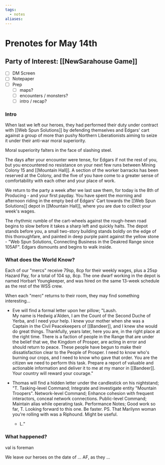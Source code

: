 ```yaml
---
tags:
  - notes
aliases:
---
```


# Prenotes for May 14th
## Party of Interest: [[NewSarahouse Game]]
- [ ] DM Screen
- [ ] Notepaper
- [ ] Prep
	- [ ] maps?
	- [ ] encounters / monsters?
	- [ ] intro / recap?

### Intro
When last we left our heroes, they had performed their duty under contract with [[Web Spun Solutions]] by defending themselves and Edgars' cart against a group of more than pushy Northern Liberationists aiming to seize it under their anti-war moral superiority.

Moral superiority falters in the face of slashing steel.

The days after your encounter were tense, for Edgars if not the rest of you, but you encountered no resistance on your next few runs between Mining Colony 15 and [[Mountain Hall]]. A section of the worker barracks has been reserved at the Colony, and the five of you have come to a greater sense of comfortability with each other and your place of work.

We return to the party a week after we last saw them, for today is the 8th of Producing - and your first payday. You have spent the morning and afternoon riding in the empty bed of Edgars' Cart towards the [[Web Spun Solutions]] depot in [[Mountain Hall]], where you are due to collect your week's wages.

The rhythmic rumble of the cart-wheels against the rough-hewn road begins to slow before it takes a sharp left and quickly halts. The depot stands before you, a small two-story building stands boldly on the edge of this thoroughfare, and painted in deep purple paint against the yellow stone - "Web Spun Solutions, Connecting Business in the Deakred Range since 105AF". Edgars dismounts and begins to walk inside.

### What does the World Know?
Each of our "mercs" receive 79sp, 8cp for their weekly wages, plus a 25sp Hazard Pay, for a total of 104 sp, 8cp. The one dwarf working in the depot is named Horbart Youngkeeper, and was hired on the same 13-week schedule as the rest of the WSS crew.

When each "merc" returns to their room, they may find something interesting...
- Eve will find a formal letter upon her pillow;
	"Laush.   
	  My name is Hedwig a'Alden, I am the Count of the Second Duche of Yerba, and I need your help. 
	  I knew your mother when she was a Captain in the Civil Peacekeepers of [[Bandeer]], and I knew she would do great things. Thankfully, years later, here you are, in the right place at the right time. 
	  There is a faction of people in the Range that are under the belief that we, the Kingdom of Prosper, are acting in error and should return to peace. 
	  These people have begun to make their dissatisfaction clear to the People of Prosper. I need to know who's burning our crops, and I need to know who gave that order. You are the citizen we need to perform this task. 
	  Prepare a report of valuable and actionable information and deliver it to me at my manor in [[Bandeer]]. Your country will reward your courage."
	
- Thomas will find a hidden letter under the candlestick on his nightstand;
"T.
  Tasking-level Command; Integrate and investigate entity "Mountain Troopers".
  Network-level Command; Enhance cohesion with frequent interactors, conceal network connections.
  Public-level Command; Maintain alias while operating task.
  Performance Notes; Good work so far, T. Looking forward to this one. Be faster. PS. That Marilynn woman you're rolling with was a Riphound. Might be useful.
  - L."

### What happened?
val is foreman

We leave our heroes on the date of ... AF, as they ...